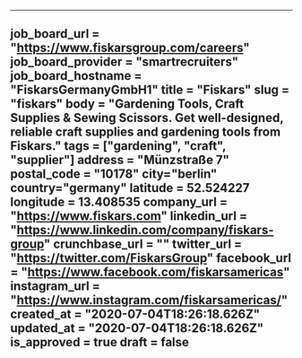 ---
job_board_url = "https://www.fiskarsgroup.com/careers"
job_board_provider = "smartrecruiters"
job_board_hostname = "FiskarsGermanyGmbH1"
title = "Fiskars"
slug = "fiskars"
body = "Gardening Tools, Craft Supplies & Sewing Scissors. Get well-designed, reliable craft supplies and gardening tools from Fiskars."
tags = ["gardening", "craft", "supplier"]
address = "Münzstraße 7"
postal_code = "10178"
city="berlin"
country="germany"
latitude = 52.524227
longitude = 13.408535
company_url = "https://www.fiskars.com"
linkedin_url = "https://www.linkedin.com/company/fiskars-group"
crunchbase_url = ""
twitter_url = "https://twitter.com/FiskarsGroup"
facebook_url = "https://www.facebook.com/fiskarsamericas"
instagram_url = "https://www.instagram.com/fiskarsamericas/"
created_at = "2020-07-04T18:26:18.626Z"
updated_at = "2020-07-04T18:26:18.626Z"
is_approved = true
draft = false
---